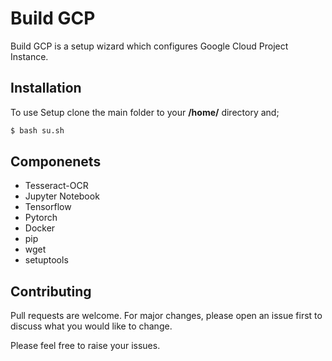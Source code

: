 # Build GCP

Build GCP is a setup wizard which configures Google Cloud Project Instance.

## Installation

To use Setup clone the main folder to your **/home/** directory and;

```bash
$ bash su.sh
```

## Componenets
- Tesseract-OCR
- Jupyter Notebook
- Tensorflow
- Pytorch
- Docker
- pip
- wget
- setuptools

## Contributing
Pull requests are welcome. For major changes, please open an issue first to discuss what you would like to change.

Please feel free to raise your issues.
